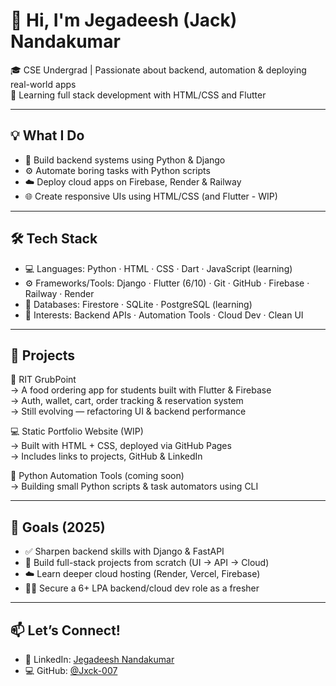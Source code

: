 # 👋 Hi, I'm Jegadeesh (Jack) Nandakumar

🎓 CSE Undergrad | Passionate about backend, automation & deploying real-world apps  
🧠 Learning full stack development with HTML/CSS and Flutter

---

## 💡 What I Do

- 🐍 Build backend systems using Python & Django
- ⚙️ Automate boring tasks with Python scripts
- ☁️ Deploy cloud apps on Firebase, Render & Railway
- 🌐 Create responsive UIs using HTML/CSS (and Flutter - WIP)

---

## 🛠 Tech Stack

- 💻 Languages: Python · HTML · CSS · Dart · JavaScript (learning)
- ⚙️ Frameworks/Tools: Django · Flutter (6/10) · Git · GitHub · Firebase · Railway · Render
- 🧩 Databases: Firestore · SQLite · PostgreSQL (learning)
- 🚀 Interests: Backend APIs · Automation Tools · Cloud Dev · Clean UI

---

## 📂 Projects

📱 RIT GrubPoint  
→ A food ordering app for students built with Flutter & Firebase  
→ Auth, wallet, cart, order tracking & reservation system  
→ Still evolving — refactoring UI & backend performance

💻 Static Portfolio Website (WIP)  
→ Built with HTML + CSS, deployed via GitHub Pages  
→ Includes links to projects, GitHub & LinkedIn

🤖 Python Automation Tools (coming soon)  
→ Building small Python scripts & task automators using CLI

---

## 🎯 Goals (2025)

- ✅ Sharpen backend skills with Django & FastAPI
- 🔧 Build full-stack projects from scratch (UI → API → Cloud)
- ☁️ Learn deeper cloud hosting (Render, Vercel, Firebase)
- 🧑‍💻 Secure a 6+ LPA backend/cloud dev role as a fresher

---

## 📫 Let’s Connect!

- 🔗 LinkedIn: [Jegadeesh Nandakumar](https://www.linkedin.com/in/jd-nk-55462632b)
- 💻 GitHub: [@Jxck-007](https://github.com/Jxck-007)
